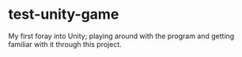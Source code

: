 # test-unity-game
My first foray into Unity; playing around with the program and getting familiar with it through this project.
